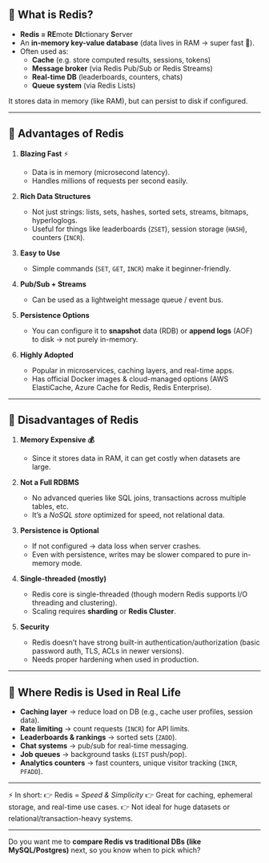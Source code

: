 ## 🔹 What is Redis?

- **Redis = RE**mote **DI**ctionary **S**erver
- An **in-memory key-value database** (data lives in RAM → super fast 🚀).
- Often used as:
  - **Cache** (e.g. store computed results, sessions, tokens)
  - **Message broker** (via Redis Pub/Sub or Redis Streams)
  - **Real-time DB** (leaderboards, counters, chats)
  - **Queue system** (via Redis Lists)

It stores data in memory (like RAM), but can persist to disk if configured.

---

## 🔹 Advantages of Redis

1. **Blazing Fast** ⚡
   - Data is in memory (microsecond latency).
   - Handles millions of requests per second easily.

2. **Rich Data Structures**
   - Not just strings: lists, sets, hashes, sorted sets, streams, bitmaps, hyperloglogs.
   - Useful for things like leaderboards (`ZSET`), session storage (`HASH`), counters (`INCR`).

3. **Easy to Use**
   - Simple commands (`SET`, `GET`, `INCR`) make it beginner-friendly.

4. **Pub/Sub + Streams**
   - Can be used as a lightweight message queue / event bus.

5. **Persistence Options**
   - You can configure it to **snapshot** data (RDB) or **append logs** (AOF) to disk → not purely in-memory.

6. **Highly Adopted**
   - Popular in microservices, caching layers, and real-time apps.
   - Has official Docker images & cloud-managed options (AWS ElastiCache, Azure Cache for Redis, Redis Enterprise).

---

## 🔹 Disadvantages of Redis

1. **Memory Expensive 💰**
   - Since it stores data in RAM, it can get costly when datasets are large.

2. **Not a Full RDBMS**
   - No advanced queries like SQL joins, transactions across multiple tables, etc.
   - It’s a _NoSQL store_ optimized for speed, not relational data.

3. **Persistence is Optional**
   - If not configured → data loss when server crashes.
   - Even with persistence, writes may be slower compared to pure in-memory mode.

4. **Single-threaded (mostly)**
   - Redis core is single-threaded (though modern Redis supports I/O threading and clustering).
   - Scaling requires **sharding** or **Redis Cluster**.

5. **Security**
   - Redis doesn’t have strong built-in authentication/authorization (basic password auth, TLS, ACLs in newer versions).
   - Needs proper hardening when used in production.

---

## 🔹 Where Redis is Used in Real Life

- **Caching layer** → reduce load on DB (e.g., cache user profiles, session data).
- **Rate limiting** → count requests (`INCR`) for API limits.
- **Leaderboards & rankings** → sorted sets (`ZADD`).
- **Chat systems** → pub/sub for real-time messaging.
- **Job queues** → background tasks (`LIST` push/pop).
- **Analytics counters** → fast counters, unique visitor tracking (`INCR`, `PFADD`).

---

⚡ In short:
👉 Redis = _Speed & Simplicity_
👉 Great for caching, ephemeral storage, and real-time use cases.
👉 Not ideal for huge datasets or relational/transaction-heavy systems.

---

Do you want me to **compare Redis vs traditional DBs (like MySQL/Postgres)** next, so you know when to pick which?
